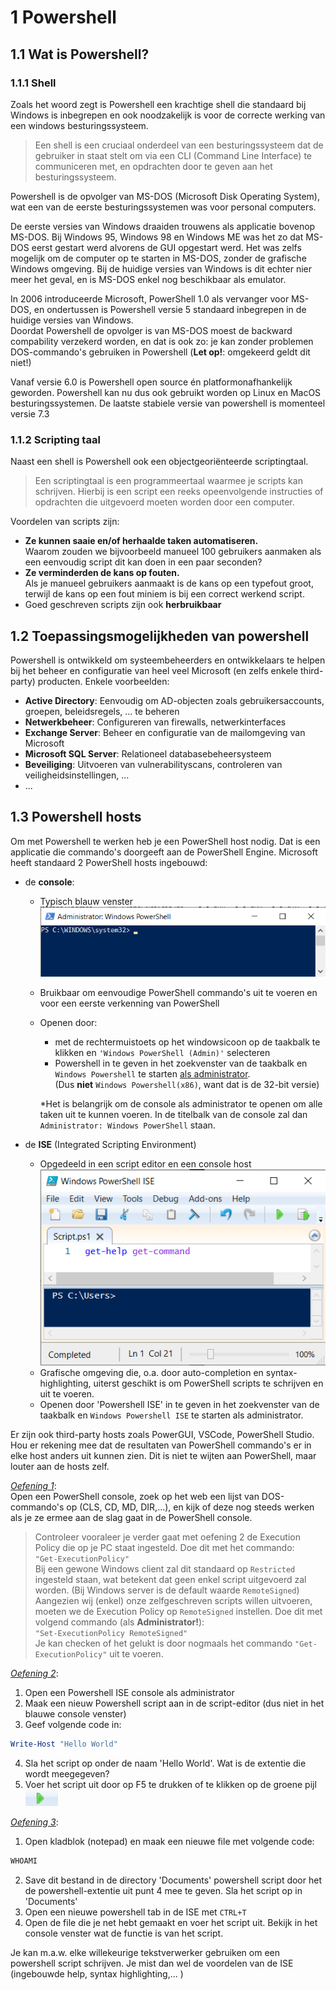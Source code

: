 # 1 Powershell
## 1.1 Wat is Powershell?
### 1.1.1 Shell
Zoals het woord zegt is Powershell een krachtige shell die standaard bij Windows is inbegrepen en ook noodzakelijk is voor de correcte werking van een windows besturingssysteem.

> Een shell is een cruciaal onderdeel van een besturingssysteem dat de gebruiker in staat stelt om via een CLI (Command Line Interface) te communiceren met, en opdrachten door te geven aan het besturingssysteem.

Powershell is de opvolger van MS-DOS (Microsoft Disk Operating System), wat een van de eerste besturingssystemen was voor personal computers.  

De eerste versies van Windows draaiden trouwens als applicatie bovenop MS-DOS. Bij Windows 95, Windows 98 en Windows ME was het zo dat MS-DOS eerst gestart werd alvorens de GUI opgestart werd. Het was zelfs mogelijk om de computer op te starten in MS-DOS, zonder de grafische Windows omgeving. Bij de huidige versies van Windows is dit echter nier meer het geval, en is MS-DOS enkel nog beschikbaar als emulator.

In 2006 introduceerde Microsoft, PowerShell 1.0 als vervanger voor MS-DOS, en ondertussen is Powershell versie 5 standaard inbegrepen in de huidige versies van Windows.  
Doordat Powershell de opvolger is van MS-DOS moest de backward compability verzekerd worden, en dat is ook zo: je kan zonder problemen DOS-commando's gebruiken in Powershell (**Let op!**: omgekeerd geldt dit niet!) 

Vanaf versie 6.0 is Powershell open source én platformonafhankelijk geworden. Powershell kan nu dus ook gebruikt worden op Linux en MacOS besturingssystemen. De laatste stabiele versie van powershell is momenteel versie 7.3 

### 1.1.2 Scripting taal

Naast een shell is Powershell ook een objectgeoriënteerde scriptingtaal.
> Een scriptingtaal is een programmeertaal waarmee je scripts kan schrijven. Hierbij is een script een reeks opeenvolgende instructies of opdrachten die uitgevoerd moeten worden door een computer. 

Voordelen van scripts zijn:
* **Ze kunnen saaie en/of herhaalde taken automatiseren.**  
Waarom zouden we bijvoorbeeld manueel 100 gebruikers aanmaken als een eenvoudig script dit kan doen in een paar seconden?
* **Ze verminderden de kans op fouten.**  
Als je manueel gebruikers aanmaakt is de kans op een typefout groot, terwijl de kans op een fout miniem is bij een correct werkend script.
* Goed geschreven scripts zijn ook **herbruikbaar**

## 1.2 Toepassingsmogelijkheden van powershell

Powershell is ontwikkeld om systeembeheerders en ontwikkelaars te helpen bij het beheer en configuratie van heel veel Microsoft (en zelfs enkele third-party) producten.
Enkele voorbeelden:
* **Active Directory**: Eenvoudig om AD-objecten zoals  gebruikersaccounts, groepen, beleidsregels, ... te beheren
* **Netwerkbeheer**: Configureren van firewalls, netwerkinterfaces
* **Exchange Server**: Beheer en configuratie van de mailomgeving van Microsoft
* **Microsoft SQL Server**: Relationeel databasebeheersysteem
* **Beveiliging**: Uitvoeren van vulnerabilityscans, controleren van veiligheidsinstellingen, ...
* ...  

## 1.3 Powershell hosts

Om met Powershell te werken heb je een PowerShell host nodig. Dat is een applicatie die commando's doorgeeft aan de PowerShell Engine. Microsoft heeft standaard 2 PowerShell hosts ingebouwd:
* de **console**: 
    * Typisch blauw venster  
    ![console](./Images/console.png)
    * Bruikbaar om eenvoudige PowerShell commando's uit te voeren en voor een eerste verkenning van PowerShell
    * Openen door:
        * met de rechtermuistoets op het windowsicoon op de taakbalk te klikken en `'Windows PowerShell (Admin)'` selecteren
        * Powershell in te geven in het zoekvenster van de taakbalk en `Windows Powershell` te starten <INS>als administrator</INS>.  
                (Dus **niet** `Windows Powershell(x86)`, want dat is de 32-bit versie) 

        *Het is belangrijk om de console als administrator te openen om alle taken uit te kunnen voeren. In de titelbalk van de console zal dan `Administrator: Windows PowerShell` staan.

* de **ISE** (Integrated Scripting Environment) 
    * Opgedeeld in een script editor en een console host  
        ![ISE](./Images/ISE.png)
    * Grafische omgeving die, o.a. door auto-completion en syntax-highlighting, uiterst geschikt is om PowerShell scripts te schrijven en uit te voeren.
    * Openen door 'Powershell ISE' in te geven in het zoekvenster van de taakbalk en `Windows Powershell ISE` te starten als administrator.  


Er zijn ook third-party hosts zoals PowerGUI, VSCode, PowerShell Studio. Hou er rekening mee dat de resultaten van PowerShell commando's er in elke host anders uit kunnen zien. Dit is niet te wijten aan PowerShell, maar louter aan de hosts zelf. 

<INS>*Oefening 1*</INS>:  
Open een PowerShell console, zoek op het web een lijst van DOS-commando's op (CLS, CD, MD, DIR,...), en kijk of deze nog steeds werken als je ze ermee aan de slag gaat in de PowerShell console.

>Controleer vooraleer je verder gaat met oefening 2 de Execution Policy die op je PC staat ingesteld.
Doe dit met het commando:  
`"Get-ExecutionPolicy"`   
Bij een gewone Windows client zal dit standaard op `Restricted` ingesteld staan, wat betekent dat geen enkel script uitgevoerd zal worden. (Bij Windows server is de default waarde `RemoteSigned`)  
Aangezien wij (enkel) onze zelfgeschreven scripts willen uitvoeren, moeten we de Execution Policy op `RemoteSigned` instellen. Doe dit met volgend commando (als **Administrator!**):  
```"Set-ExecutionPolicy RemoteSigned"```  
Je kan checken of het gelukt is door nogmaals het commando `"Get-ExecutionPolicy"` uit te voeren.



<INS>*Oefening 2*</INS>:  
1. Open een Powershell ISE console als administrator
2. Maak een nieuw Powershell script aan in de script-editor (dus niet in het blauwe console venster)
3. Geef volgende code in: 
```powershell
Write-Host "Hello World"
```
4. Sla het script op onder de naam 'Hello World'. Wat is de extentie die wordt meegegeven? 
5. Voer het script uit door op F5 te drukken of te klikken op de groene pijl ![ISE](./Images/groene%20pijl.png)

<INS>*Oefening 3*</INS>:
1. Open kladblok (notepad) en maak een nieuwe file met volgende code:
```powershell
WHOAMI
```
2. Save dit bestand in de directory 'Documents' powershell script door het de powershell-extentie uit punt 4 mee te geven. Sla het script op in 'Documents'
3. Open een nieuwe powershell tab in de ISE met `CTRL+T`
4. Open de file die je net hebt gemaakt en voer het script uit. Bekijk in het console venster wat de functie is van het script.

Je kan m.a.w. elke willekeurige tekstverwerker gebruiken om een powershell script schrijven. Je mist dan wel de voordelen van de ISE (ingebouwde help, syntax highlighting,... )






